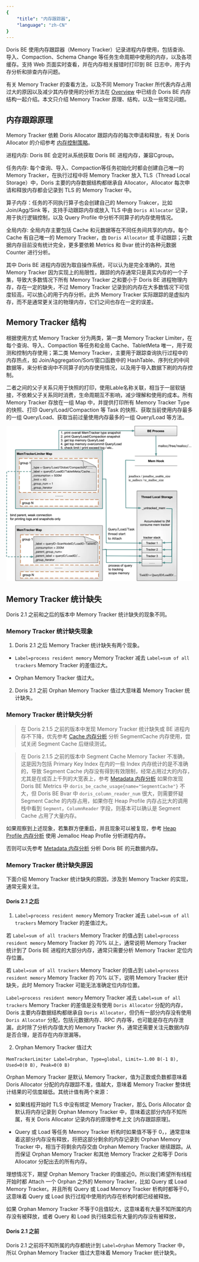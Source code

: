 ```yaml
---
{
    "title": "内存跟踪器",
    "language": "zh-CN"
}
---
```


<!--
Licensed to the Apache Software Foundation (ASF) under one
or more contributor license agreements.  See the NOTICE file
distributed with this work for additional information
regarding copyright ownership.  The ASF licenses this file
to you under the Apache License, Version 2.0 (the
"License"); you may not use this file except in compliance
with the License.  You may obtain a copy of the License at

  http://www.apache.org/licenses/LICENSE-2.0

Unless required by applicable law or agreed to in writing,
software distributed under the License is distributed on an
"AS IS" BASIS, WITHOUT WARRANTIES OR CONDITIONS OF ANY
KIND, either express or implied.  See the License for the
specific language governing permissions and limitations
under the License.
-->

Doris BE 使用内存跟踪器（Memory Tracker）记录进程内存使用，包括查询、导入、Compaction、Schema Change 等任务生命周期中使用的内存，以及各项缓存。支持 Web 页面实时查看，并在内存相关报错时打印到 BE 日志中，用于内存分析和排查内存问题。

有关 Memory Tracker 的查看方法，以及不同 Memory Tracker 所代表内存占用过大的原因以及减少其内存使用的分析方法在 [Overview](./../overview.md) 中已结合 Doris BE 内存结构一起介绍。本文只介绍 Memory Tracker 原理、结构，以及一些常见问题。

## 内存跟踪原理

Memory Tracker 依赖 Doris Allocator 跟踪内存的每次申请和释放，有关 Doris Allocator 的介绍参考 [内存控制策略](./memory-control-strategy.md)。

进程内存: Doris BE 会定时从系统获取 Doris BE 进程内存，兼容Cgroup。

任务内存: 每个查询、导入、Compaction等任务初始化时都会创建自己唯一的 Memory Tracker，在执行过程中将 Memory Tracker 放入 TLS（Thread Local Storage）中，Doris 主要的内存数据结构都继承自 Allocator，Allocator 每次申请和释放内存都会记录到 TLS 的 Memory Tracker 中。

算子内存：任务的不同执行算子也会创建自己的 Memory Trakcer，比如 Join/Agg/Sink 等，支持手动跟踪内存或放入 TLS 中由 `Doris Allocator` 记录，用于执行逻辑控制，以及 Query Profile 中分析不同算子的内存使用情况。

全局内存: 全局内存主要包括 Cache 和元数据等在不同任务间共享的内存。每个 Cache 有自己唯一的 Memory Tracker，由 `Doris Allocator` 或 手动跟踪；元数据内存目前没有统计完全，更多要依赖 Metrics 和 Bvar 统计的各种元数据 Counter 进行分析。

其中 Doris BE 进程内存因为取自操作系统，可以认为是完全准确的，其他 Memory Tracker 因为实现上的局限性，跟踪的内存通常只是真实内存的一个子集，导致大多数情况下所有 Memory Tracker 之和要小于 Doris BE 进程物理内存，存在一定的缺失，不过 Memory Tracker 记录到的内存在大多数情况下可信度较高，可以放心的用于内存分析。此外 Memory Tracker 实际跟踪的是虚拟内存，而不是通常更关注的物理内存，它们之间也存在一定的误差。

## Memory Tracker 结构

根据使用方式 Memory Tracker 分为两类，第一类 Memory Tracker Limiter，在每个查询、导入、Compaction 等任务和全局 Cache、TabletMeta 唯一，用于观测和控制内存使用；第二类 Memory Tracker，主要用于跟踪查询执行过程中的内存热点，如 Join/Aggregation/Sort/窗口函数中的 HashTable、序列化的中间数据等，来分析查询中不同算子的内存使用情况，以及用于导入数据下刷的内存控制。

二者之间的父子关系只用于快照的打印，使用Lable名称关联，相当于一层软链接，不依赖父子关系同时消费，生命周期互不影响，减少理解和使用的成本。所有 Memory Tracker 存放在一组 Map 中，并提供打印所有 Memory Tracker Type 的快照、打印 Query/Load/Compaction  等 Task 的快照、获取当前使用内存最多的一组 Query/Load、获取当前过量使用内存最多的一组 Query/Load 等方法。

![Memory Tracker Implement](/images/memory-tracker-implement.png)

## Memory Tracker 统计缺失

Doris 2.1 之前和之后的版本中 Memory Tracker 统计缺失的现象不同。

### Memory Tracker 统计缺失现象

1. Doris 2.1 之后 Memory Tracker 统计缺失有两个现象。

- `Label=process resident memory` Memory Tracker 减去 `Label=sum of all trackers` Memory Tracker 的差值过大。

- Orphan Memory Tracker 值过大。

2. Doris 2.1 之前 Orphan Memory Tracker 值过大意味着 Memory Tracker 统计缺失。

### Memory Tracker 统计缺失分析

> 在 Doris 2.1.5 之前的版本中发现 Memory Tracker 统计缺失或 BE 进程内存不下降，优先参考 [Cache 内存分析](./../memory-analysis/doris-cache-memory-analysis.md) 分析 SegmentCache 内存使用，尝试关闭 Segment Cache 后继续测试。

> 在 Doris 2.1.5 之前的版本中 Segment Cache Memory Tacker 不准确，这是因为包括 Primary Key Index 在内的一些 Index 内存统计的是不准确的，导致 Segment Cache 内存没有得到有效限制，经常占用过大的内存，尤其是在成百上千列的大宽表上，参考 [Metadata 内存分析](./../memory-analysis/metadata-memory-analysis.md) 如果你发现 Doris BE Metrics 中 `doris_be_cache_usage{name="SegmentCache"}` 不大，但 Doris BE Bvar 中 `doris_column_reader_num` 很大，则需要怀疑 Segment Cache 的内存占用，如果你在 Heap Profile 内存占比大的调用栈中看到 `Segment`，`ColumnReader` 字段，则基本可以确认是 Segment Cache 占用了大量内存。

如果观察到上述现象，若集群方便重启，并且现象可以被复现，参考 [Heap Profile 内存分析](./../memory-analysis/heap-profile-memory-analysis.md) 使用 Jemalloc Heap Profile 分析进程内存。

否则可以先参考 [Metadata 内存分析](./../memory-analysis/metadata-memory-analysis.md) 分析 Doris BE 的元数据内存。

### Memory Tracker 统计缺失原因

下面介绍 Memory Tracker 统计缺失的原因，涉及到 Memory Tracker 的实现，通常无需关注。

#### Doris 2.1 之后

1. `Label=process resident memory` Memory Tracker 减去 `Label=sum of all trackers` Memory Tracker 的差值过大。

若 `Label=sum of all trackers` Memory Tracker 的值占到 `Label=process resident memory` Memory Tracker 的 70% 以上，通常说明 Memory Tracker 统计到了 Doris BE 进程的大部分内存，通常只需要分析 Memory Tracker 定位内存位置。

若 `Label=sum of all trackers` Memory Tracker 的值占到 `Label=process resident memory` Memory Tracker 的 70% 以下，说明 Memory Tracker 统计缺失，此时 Memory Tracker 可能无法准确定位内存位置。

`Label=process resident memory` Memory Tracker 减去 `Label=sum of all trackers` Memory Tracker 的差值是没有使用 `Doris Allocator` 分配的内存，Doris 主要内存数据结构都继承自 `Doris Allocator`，但仍有一部分内存没有使用 `Doris Allocator` 分配，包括元数据内存、RPC 内存等，也可能是存在内存泄漏，此时除了分析内存值大的 Memory Tracker 外，通常还需要关注元数据内存是否合理，是否存在内存泄漏等。

2. Orphan Memory Tracker 值过大

```
MemTrackerLimiter Label=Orphan, Type=global, Limit=-1.00 B(-1 B), Used=0(0 B), Peak=0(0 B)
```

Orphan Memory Tracker 是默认 Memory Tracker，值为正数或负数都意味着 Doris Allocator 分配的内存跟踪不准，值越大，意味着 Memory Tracker 整体统计结果的可信度越低。其统计值有两个来源：

- 如果线程开始时 TLS 中没有绑定 Memory Tracker，那么 Doris Allocator 会默认将内存记录到 Orphan Memory Tracker 中，意味着这部分内存不知所属，有关 Doris Allocator 记录内存的原理参考上文 [内存跟踪原理]。

- Query 或 Load 等任务 Memory Tracker 析构时如果值不等于 0，，通常意味着这部分内存没有释放，将把这部分剩余的内存记录到 Orphan Memory Tracker 中，相当于将剩余内存交由 Orphan Memory Tracker 继续跟踪。从而保证 Orphan Memory Tracker 和其他 Memory Tracker 之和等于 Doris Allocator 分配出去的所有内存。

理想情况下，期望 Orphan Memory Tracker 的值接近0。所以我们希望所有线程开始时都 Attach 一个 Orphan 之外的 Memory Tracker，比如 Query 或 Load Memory Tracker。并且所有 Query 或 Load Memory Tracker 析构时都等于0，这意味着 Query 或 Load 执行过程中使用的内存在析构时都已经被释放。

如果 Orphan Memory Tracker 不等于0且值较大，这意味着有大量不知所属的内存没有被释放，或者 Query 和 Load 执行结束后有大量的内存没有被释放，

#### Doris 2.1 之前

Doris 2.1 之前将不知所属的内存都统计到 `Label=Orphan` Memory Tracker 中，所以 Orphan Memory Tracker 值过大意味着 Memory Tracker 统计缺失。

